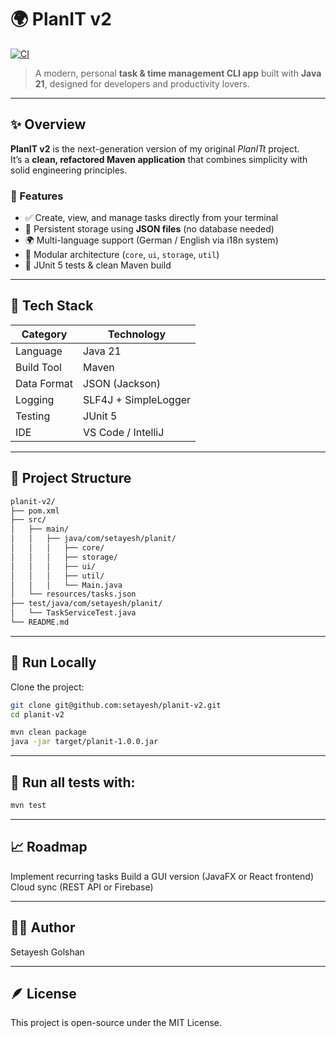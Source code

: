 # 🌍 PlanIT v2
[![CI](https://github.com/Sissighn/planit-v2/actions/workflows/ci.yml/badge.svg)](https://github.com/Sissighn/planit-v2/actions/workflows/ci.yml)

> A modern, personal **task & time management CLI app** built with **Java 21**, designed for developers and productivity lovers.

---

## ✨ Overview

**PlanIT v2** is the next-generation version of my original *PlanITt* project.  
It’s a **clean, refactored Maven application** that combines simplicity with solid engineering principles.

### 🎯 Features
- ✅ Create, view, and manage tasks directly from your terminal  
- 💾 Persistent storage using **JSON files** (no database needed)  
- 🌍 Multi-language support (German / English via i18n system)  
- 🧩 Modular architecture (`core`, `ui`, `storage`, `util`)  
- 🧪 JUnit 5 tests & clean Maven build  

---

## 🧠 Tech Stack

| Category | Technology |
|-----------|-------------|
| Language | Java 21 |
| Build Tool | Maven |
| Data Format | JSON (Jackson) |
| Logging | SLF4J + SimpleLogger |
| Testing | JUnit 5 |
| IDE | VS Code / IntelliJ |

---

## 🧰 Project Structure

```bash
planit-v2/
├── pom.xml
├── src/
│   ├── main/
│   │   ├── java/com/setayesh/planit/
│   │   │   ├── core/
│   │   │   ├── storage/
│   │   │   ├── ui/
│   │   │   ├── util/
│   │   │   └── Main.java
│   └── resources/tasks.json
├── test/java/com/setayesh/planit/
│   └── TaskServiceTest.java
└── README.md
```

---

## 🚀 Run Locally

Clone the project:

```bash
git clone git@github.com:setayesh/planit-v2.git
cd planit-v2

mvn clean package
java -jar target/planit-1.0.0.jar
```

---

## 🧪 Run all tests with:

```bash
mvn test
```

---

## 📈 Roadmap

Implement recurring tasks
Build a GUI version (JavaFX or React frontend)
Cloud sync (REST API or Firebase)
 
 ---
 
## 👩‍💻 Author
Setayesh Golshan

---

## 🪶 License
This project is open-source under the MIT License.